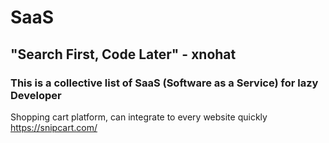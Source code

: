 # SaaS

## **"Search First, Code Later" - xnohat**

### This is a collective list of SaaS (Software as a Service) for lazy Developer

Shopping cart platform, can integrate to every website quickly
https://snipcart.com/
